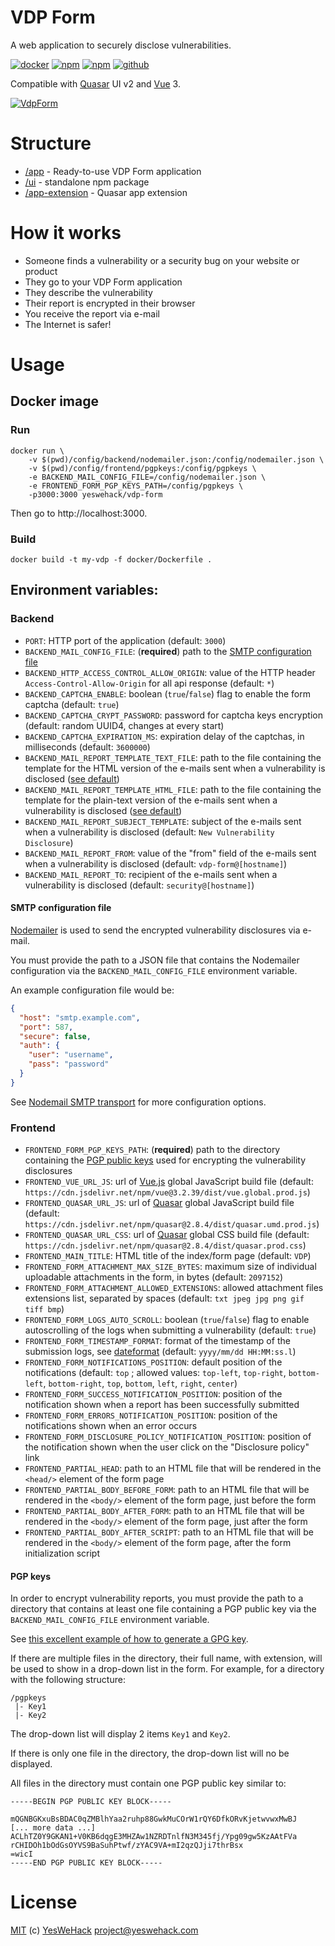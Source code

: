 # VDP Form

A web application to securely disclose vulnerabilities.

[![docker](https://img.shields.io/docker/v/yeswehack/vdp-form?label=yeswehack%2Fvdp-form&logo=docker&sort=semver&style=flat-square)](https://hub.docker.com/r/yeswehack/vdp-form)
[![npm](https://img.shields.io/npm/v/quasar-ui-vdp-form?label=quasar-ui-vdp-form&logo=npm&style=flat-square)](https://www.npmjs.com/package/quasar-ui-vdp-form/)
[![npm](https://img.shields.io/npm/v/quasar-app-extension-vdp-form?label=quasar-app-extension-vdp-form&logo=npm&style=flat-square)](https://www.npmjs.com/package/quasar-app-extension-vdp-form/)
[![github](https://img.shields.io/badge/GitHub-yeswehack%2Fvdp--form-informational?logo=github&style=flat-square)](https://github.com/yeswehack/vdp-form)

Compatible with [Quasar](https://quasar.dev/) UI v2 and [Vue](https://vuejs.org/) 3.

[![VdpForm](https://raw.githubusercontent.com/yeswehack/vdp-form/master/ui/docs/screenshot-preview.png)](https://raw.githubusercontent.com/yeswehack/vdp-form/master/ui/docs/screenshot.png)

# Structure
* [/app](app) - Ready-to-use VDP Form application
* [/ui](ui) - standalone npm package
* [/app-extension](app-extension) - Quasar app extension

# How it works
- Someone finds a vulnerability or a security bug on your website or product
- They go to your VDP Form application
- They describe the vulnerability
- Their report is encrypted in their browser
- You receive the report via e-mail
- The Internet is safer!

# Usage

## Docker image

### Run
```shell
docker run \
    -v $(pwd)/config/backend/nodemailer.json:/config/nodemailer.json \
    -v $(pwd)/config/frontend/pgpkeys:/config/pgpkeys \
    -e BACKEND_MAIL_CONFIG_FILE=/config/nodemailer.json \
    -e FRONTEND_FORM_PGP_KEYS_PATH=/config/pgpkeys \
    -p3000:3000 yeswehack/vdp-form
```
Then go to http://localhost:3000.

### Build
```shell
docker build -t my-vdp -f docker/Dockerfile .
```

## Environment variables:

### Backend
- `PORT`: HTTP port of the application (default: `3000`)
- `BACKEND_MAIL_CONFIG_FILE`: (**required**) path to the [SMTP configuration file](#smtp-configuration-file)
- `BACKEND_HTTP_ACCESS_CONTROL_ALLOW_ORIGIN`: value of the HTTP header `Access-Control-Allow-Origin` for all api response (default: `*`)
- `BACKEND_CAPTCHA_ENABLE`: boolean (`true`/`false`) flag to enable the form captcha (default: `true`)
- `BACKEND_CAPTCHA_CRYPT_PASSWORD`: password for captcha keys encryption (default: random UUID4, changes at every start)
- `BACKEND_CAPTCHA_EXPIRATION_MS`: expiration delay of the captchas, in milliseconds (default: `3600000`)
- `BACKEND_MAIL_REPORT_TEMPLATE_TEXT_FILE`: path to the file containing the template for the HTML version of the e-mails sent when a vulnerability is disclosed ([see default](app/src/templates/mail-new-disclosure-html.txt))
- `BACKEND_MAIL_REPORT_TEMPLATE_HTML_FILE`: path to the file containing the template for the plain-text version of the e-mails sent when a vulnerability is disclosed ([see default](app/src/templates/mail-new-disclosure-text.txt))
- `BACKEND_MAIL_REPORT_SUBJECT_TEMPLATE`: subject of the e-mails sent when a vulnerability is disclosed (default: `New Vulnerability Disclosure`)
- `BACKEND_MAIL_REPORT_FROM`: value of the "from" field of the e-mails sent when a vulnerability is disclosed (default: `vdp-form@[hostname]`)
- `BACKEND_MAIL_REPORT_TO`: recipient of the e-mails sent when a vulnerability is disclosed (default: `security@[hostname]`)


#### SMTP configuration file

[Nodemailer](https://nodemailer.com) is used to send the encrypted vulnerability disclosures via e-mail.

You must provide the path to a JSON file that contains the Nodemailer configuration via the `BACKEND_MAIL_CONFIG_FILE` environment variable.

An example configuration file would be:

```json
{
  "host": "smtp.example.com",
  "port": 587,
  "secure": false,
  "auth": {
    "user": "username",
    "pass": "password"
  }
}
```

See [Nodemail SMTP transport](https://nodemailer.com/smtp/) for more configuration options.

### Frontend
- `FRONTEND_FORM_PGP_KEYS_PATH`: (**required**) path to the directory containing the [PGP public keys](#pgp-keys) used for encrypting the vulnerability disclosures
- `FRONTEND_VUE_URL_JS`: url of [Vue.js](https://vuejs.org) global JavaScript build file (default: `https://cdn.jsdelivr.net/npm/vue@3.2.39/dist/vue.global.prod.js`)
- `FRONTEND_QUASAR_URL_JS`: url of [Quasar](https://quasar.dev) global JavaScript build file (default: `https://cdn.jsdelivr.net/npm/quasar@2.8.4/dist/quasar.umd.prod.js`)
- `FRONTEND_QUASAR_URL_CSS`: url of [Quasar](https://quasar.dev) global CSS build file (default: `https://cdn.jsdelivr.net/npm/quasar@2.8.4/dist/quasar.prod.css`)
- `FRONTEND_MAIN_TITLE`: HTML title of the index/form page (default: `VDP`)
- `FRONTEND_FORM_ATTACHMENT_MAX_SIZE_BYTES`: maximum size of individual uploadable attachments in the form, in bytes (default: `2097152`)
- `FRONTEND_FORM_ATTACHMENT_ALLOWED_EXTENSIONS`: allowed attachment files extensions list, separated by spaces (default: `txt jpeg jpg png gif tiff bmp`)
- `FRONTEND_FORM_LOGS_AUTO_SCROLL`: boolean (`true`/`false`) flag to enable autoscrolling of the logs when submitting a vulnerability (default: `true`)
- `FRONTEND_FORM_TIMESTAMP_FORMAT`: format of the timestamp of the submission logs, see [dateformat](https://github.com/felixge/node-dateformat#mask-options) (default: `yyyy/mm/dd HH:MM:ss.l`)
- `FRONTEND_FORM_NOTIFICATIONS_POSITION`: default position of the notifications (default: `top` ; allowed values: `top-left`, `top-right`, `bottom-left`, `bottom-right`, `top`, `bottom`, `left`, `right`, `center`)
- `FRONTEND_FORM_SUCCESS_NOTIFICATION_POSITION`: position of the notification shown when a report has been successfully submitted
- `FRONTEND_FORM_ERRORS_NOTIFICATION_POSITION`: position of the notifications shown when an error occurs
- `FRONTEND_FORM_DISCLOSURE_POLICY_NOTIFICATION_POSITION`: position of the notification shown when the user click on the "Disclosure policy" link
- `FRONTEND_PARTIAL_HEAD`: path to an HTML file that will be rendered in the `<head/>` element of the form page
- `FRONTEND_PARTIAL_BODY_BEFORE_FORM`: path to an HTML file that will be rendered in the `<body/>` element of the form page, just before the form
- `FRONTEND_PARTIAL_BODY_AFTER_FORM`: path to an HTML file that will be rendered in the `<body/>` element of the form page, just after the form
- `FRONTEND_PARTIAL_BODY_AFTER_SCRIPT`: path to an HTML file that will be rendered in the `<body/>` element of the form page, after the form initialization script


#### PGP keys

In order to encrypt vulnerability reports, you must provide the path to a directory that contains at least one file containing a PGP public key via the `BACKEND_MAIL_CONFIG_FILE` environment variable.

See [this excellent example of how to generate a GPG key](https://docs.github.com/en/authentication/managing-commit-signature-verification/generating-a-new-gpg-key).

If there are multiple files in the directory, their full name, with extension, will be used to show in a drop-down list in the form.
For example, for a directory with the following structure:
```
/pgpkeys
 |- Key1
 |- Key2
```
The drop-down list will display 2 items `Key1` and `Key2`.

If there is only one file in the directory, the drop-down list will no be displayed.

All files in the directory must contain one PGP public key similar to:
```
-----BEGIN PGP PUBLIC KEY BLOCK-----

mQGNBGKxuBsBDAC0qZMBlhYaa2ruhp88GwkMuCOrW1rQY6DfkORvKjetwvwxMwBJ
[... more data ...]
ACLhTZ0Y9GKAN1+V0KB6dqgE3MHZAw1NZRDTnlfN3M345fj/Ypg09gw5KzAAtFVa
rCHIDOh1bOdGsOYVS9BaSuhPtwf/zYAC9VA+mI2qzQJji7thrBsx
=wicI
-----END PGP PUBLIC KEY BLOCK-----
```

# License
[MIT](https://raw.githubusercontent.com/yeswehack/vdp-form/master/LICENSE) (c) [YesWeHack](https://www.yeswehack.com/) project@yeswehack.com
